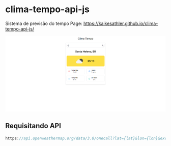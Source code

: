 # clima-tempo-api-js

Sistema de previsão do tempo
Page: https://kaikesathler.github.io/clima-tempo-api-js/

![](https://github.com/KaikeSathler/clima-tempo-api-js/blob/main/weather-icons/image.png)

## Requisitando API

```javascript
https://api.openweathermap.org/data/3.0/onecall?lat={lat}&lon={lon}&exclude={part}&appid={API key}
```
